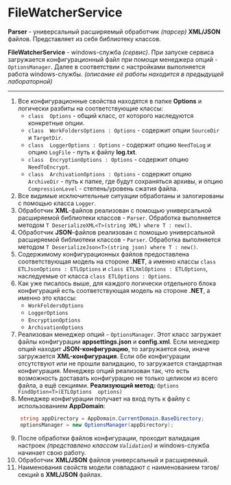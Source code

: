 # **FileWatcherService**
**Parser** - универсальный расширяемый обработчик *(парсер)* **XML/JSON** файлов. Представляет из себя библиотеку классов.

**FileWatcherService** - windows-служба *(сервис)*. При запуске сервиса загружается конфигурационный файл при помощи менеджера опций - `OptionsManager`. Далее в соответствии с настройками выполняется работа windows-службы. *(описание её работы находится в предыдущей лабораторной)*

----
  1. Все конфигурационные свойства находятся в папке **Options** и логически разбиты на соответствующие классы:
		- `class  Options` - общий класс, от которого наследуются конкретные опции.
		- `class  WorkFoldersOptions : Options` - содержит опции `SourceDir` и `TargetDir`.
		- `class  LoggerOptions : Options` - содержит опцию `NeedToLog` и опцию `LogFile` - путь к файлу **log.txt**.
		- `class  EncryptionOptions : Options` - содержит опцию `NeedToEncrypt`.
		- `class  ArchivationOptions : Options` - содержит опцию `ArchiveDir` - путь к папке, где будут сохраняться архивы, и опцию `CompressionLevel` - степень/уровень сжатия файла.
2. Все видимые исключительные ситуации обработаны и залогированы с помощью класса `Logger`.
3. Обработчик **XML**-файлов реализован с помощью универсальной расширяемой библиотеки классов - `Parser`.  Обработка выполняется методом `T DeserializeXML<T>(string XML) where T : new()`.
4. Обработчик **JSON**-файлов реализован с помощью универсальной расширяемой библиотеки классов - `Parser`.  Обработка выполняется методом `T DeserializeJson<T>(string json) where T : new()`.
5. Содержимому конфигурационных файлов предоставлена соответствующая модель на стороне **.NET**, а именно классы `class ETLJsonOptions : ETLOptions` и `class ETLXmlOptions : ETLOptions`, наследуемые от класса `class ETLOptions : Options`.
6. Как уже писалось выше, для каждого логически отдельного блока конфигураций есть соответствующая модель на стороне **.NET**, а именно это классы:
	  - `WorkFoldersOptions`
	  - `LoggerOptions`
	  - `EncryptionOptions`
	  - `ArchivationOptions`
7. Реализован менеджер опций - `OptionsManager`. Этот класс загружает файлы конфигурации **appsettings.json** и **config.xml**. Если менеджер опций находит **JSON-конфигурацию**, то загружается она, иначе загружается **XML-конфигурация**. Если обе конфигурации отсутствуют или не прошли валидацию, то загружается стандартная конфигурация.
Менеджер опций реализован так, что есть возможность доставать конфигурацию не только целиком из всего файла, а ещё секциями.
 **Реализующий метод:** 
`Options  FindOption<T>(ETLOptions  options)`
8. Менеджер конфигурации получает на вход путь к файлу с использованием **AppDomain**:
 
```c#
    string appDirectory = AppDomain.CurrentDomain.BaseDirectory;
    optionsManager = new OptionsManager(appDirectory);
```
   
9. После обработки файлов конфигурации, проходит валидация настроек *(представлено классом `Validation`)* и windows-служба начинает свою работу.
10. Обработчик **XML/JSON** файлов универсальный и расширяемый.
11. Наименования свойств модели совпадают с наименованием тэгов/секций в **XML/JSON** файлах.
